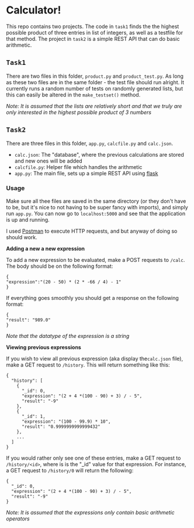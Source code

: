 # Calculator!

This repo contains two projects.  The code in `task1` finds the the highest possible product of three entries in list of integers, as well as a testfile for that method. The project in `task2` is a simple REST API that can do basic arithmetic.  


## `Task1`
There are two files in this folder,  `product.py` and `product_test.py`. As long as these two files are in the same folder - the test file should run alright. It currently runs a random number of tests on randomly generated lists, but this can easily be altered in the `make_testset()` method.  

*Note: It is assumed that the lists are relatively short and that  we truly are only interested in the highest possible product of 3 numbers* 




## `Task2`
There are three files in this folder,  `app.py`, `calcfile.py` and `calc.json`.

* `calc.json`: The "database", where the previous calculations are stored and new ones will be added
* `calcfile.py`: Helper file which handles the arithmetic
* `app.py`: The main file, sets up a simple REST API using [flask](https://palletsprojects.com/p/flask/)


### Usage
Make sure all thee files are saved in the same directory (or they don't have to be, but it's nice to not having to be super fancy with imports), and simply run `app.py`. You can now go to `localhost:5000` and see that the application is up and running. 

I used [Postman](https://www.getpostman.com) to execute HTTP requests,  and but anyway of doing so should work. 


**Adding a new a new expression**

To add a new expression to be evaluated, make a POST requests to `/calc`. The body should be on the following format:

    {
	"expression":"(20 - 50) * (2 * -66 / 4) - 1"
	}


If everything goes smoothly you should get a response on the following format:

    {
    "result": "989.0"
    }
   
*Note that the datatype of the expression is a string*

  
**Viewing previous expressions**

If you wish to view all previous expression (aka display the`calc.json` file), make a GET request to `/history`.  This will return something like this:

	{
	  "history": [
	    {
	      "_id": 0, 
	      "expression": "(2 + 4 *(100 - 90) + 3) / - 5", 
	      "result": "-9"
	    }, 
	    {
	      "_id": 1, 
	      "expression": "(100 - 99.9) * 10", 
	      "result": "0.9999999999999432"
	    }, 
	    ...
	  ]
	}


If you would rather only see one of these entries, make a GET request to `/history/<id>`, where is is the "_id" value for that expression. For instance, a GET request to `/history/0` will return the following:

    {
      "_id": 0, 
      "expression": "(2 + 4 *(100 - 90) + 3) / - 5", 
      "result": "-9"
    }

*Note: It is assumed that the expressions only contain basic arithmetic operators*
